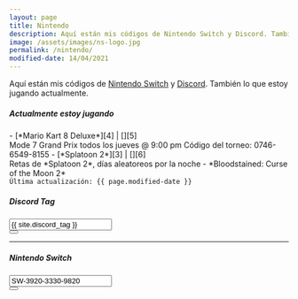 ```yaml
---
layout: page
title: Nintendo
description: Aquí están mis códigos de Nintendo Switch y Discord. También lo que estoy jugando actualmente.
image: /assets/images/ns-logo.jpg
permalink: /nintendo/
modified-date: 14/04/2021
---
```


Aquí están mis códigos de [<i class="fas fa-link"></i> Nintendo Switch][1] y [<i class="fas fa-link"></i> Discord][2]. También lo que estoy jugando actualmente.

<div class="row">
<div class="col-12 col-lg-7 my-auto">

<div class="card text-center">
<div class="card-header">
<h5 class="card-title"><i class="fas fa-gamepad"></i> Actualmente estoy jugando</h5>
</div>
<div class="card-body text-left">
- [*Mario Kart 8 Deluxe*][4] | [<i class="fab fa-discord"></i>][5]<br>
Mode 7 Grand Prix todos los jueves @ 9:00 pm
Código del torneo: 0746-6549-8155
- [*Splatoon 2*][3] | [<i class="fab fa-discord"></i>][6]<br>
Retas de *Splatoon 2*, días aleatoreos por la noche
- *Bloodstained: Curse of the Moon 2*
</div>
<div class="card-footer text-muted">
<code>Última actualización: {{ page.modified-date }}</code>
</div>
</div>

</div>

<div class="col-12 col-lg-5 my-auto">

<div class="card text-center" id="discord-tag">
<div class="card-header">
<h5 class="card-title"><i class="fab fa-discord"></i> Discord Tag</h5>
</div>
<div class="card-body">
<div class="input-group justify-content-center">
<input type="text" class="form-control" id="discord-tag-value" value="{{ site.discord_tag }}" aria-label="" aria-describedby readonly>
<div class="input-group-append">
<button class="btn btn-outline-secondary" type="button" data-clipboard-target="#discord-tag-value" data-toggle="tooltip" data-placement="top" title="Copiar Discord Tag"><i class="fas fa-clipboard"></i></button>
</div>
</div>
</div>
</div>

---

<div class="card text-center mb-3" id="nintendo-switch">
<div class="card-header">
<h5 class="card-title"><i class="fab fa-nintendo-switch"></i> Nintendo Switch</h5>
</div>
<div class="card-body">
<div class="input-group justify-content-center">
<input type="text" class="form-control" id="nintendo-switch-code" value="SW-3920-3330-9820" aria-label="" aria-describedby readonly>
<div class="input-group-append">
<button class="btn btn-outline-secondary" type="button" data-clipboard-target="#nintendo-switch-code" data-toggle="tooltip" data-placement="top" title="Copiar código de Nintendo Switch"><i class="fas fa-clipboard"></i></button>
</div>
</div>
</div>
</div>

</div>
</div>

<script src="https://cdn.jsdelivr.net/npm/@widgetbot/crate@3" async defer>
  new Crate({
    server: '478777821087662092',
    channel: '478782494666129419',
    shard: 'https://e.widgetbot.io'
  })
</script>

[1]: #nintendo-switch
[2]: #discord-tag
[3]: /mode-7/splatoon/
[4]: /mode-7/mario-kart/
[5]: https://discord.gg/U77J5c6
[6]: https://discord.gg/NUSDKeJ
[7]: /mode-7/rocket-league/
[8]: https://discord.gg/D6mjaEA
